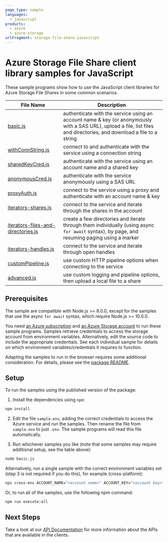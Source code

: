 ```yaml
---
page_type: sample
languages:
  - javascript
products:
  - azure
  - azure-storage
urlFragment: storage-file-share-javascript
---
```


# Azure Storage File Share client library samples for JavaScript

These sample programs show how to use the JavaScript client libraries for Azure Storage File Shares in some common scenarios.

| **File Name**                                                         | **Description**                                                                                                                                                       |
| --------------------------------------------------------------------- | --------------------------------------------------------------------------------------------------------------------------------------------------------------------- |
| [basic.js][basic]                                                     | authenticate with the service using an account name & key (or anonymously with a SAS URL), upload a file, list files and directories, and download a file to a string |
| [withConnString.js][withconnstring]                                   | connect to and authenticate with the service using a connection string                                                                                                |
| [sharedKeyCred.js][sharedkeycred]                                     | authenticate with the service using an account name and a shared key                                                                                                  |
| [anonymousCred.js][anonymouscred]                                     | authenticate with the service anonymously using a SAS URL                                                                                                             |
| [proxyAuth.js][proxyauth]                                             | connect to the service using a proxy and authenticate with an account name & key                                                                                      |
| [iterators-shares.js][iterators-shares]                               | connect to the service and iterate through the shares in the account                                                                                                  |
| [iterators-files-and-directories.js][iterators-files-and-directories] | create a few directories and iterate through them individually (using async `for await` syntax), by page, and resuming paging using a marker                          |
| [iterators-handles.js][iterators-handles]                             | connect to the service and iterate through open handles                                                                                                               |
| [customPipeline.js][custompipeline]                                   | use custom HTTP pipeline options when connecting to the service                                                                                                       |
| [advanced.js][advanced]                                               | use custom logging and pipeline options, then upload a local file to a share                                                                                          |

## Prerequisites

The sample are compatible with Node.js >= 8.0.0, except for the samples that use the async `for await` syntax, which require Node.js >= 10.0.0.

You need [an Azure subscription][freesub] and [an Azure Storage account][azstorage] to run these sample programs. Samples retrieve credentials to access the storage account from environment variables. Alternatively, edit the source code to include the appropriate credentials. See each individual sample for details on which environment variables/credentials it requires to function.

Adapting the samples to run in the browser requires some additional consideration. For details, please see the [package README][package].

## Setup

To run the samples using the published version of the package:

1. Install the dependencies using `npm`:

```bash
npm install
```

2. Edit the file `sample.env`, adding the correct credentials to access the Azure service and run the samples. Then rename the file from `sample.env` to just `.env`. The sample programs will read this file automatically.

3. Run whichever samples you like (note that some samples may require additional setup, see the table above):

```bash
node basic.js
```

Alternatively, run a single sample with the correct environment variables set (step 3 is not required if you do this), for example (cross-platform):

```bash
npx cross-env ACCOUNT_NAME="<account name>" ACCOUNT_KEY="<account key>" node basic.js
```

Or, to run all of the samples, use the following npm command:

```bash
npm run execute:all
```

## Next Steps

Take a look at our [API Documentation][apiref] for more information about the APIs that are available in the clients.

[basic]: https://github.com/Azure/azure-sdk-for-js/tree/master/sdk/storage/storage-file-share/samples/javascript/basic.js
[proxyauth]: https://github.com/Azure/azure-sdk-for-js/tree/master/sdk/storage/storage-file-share/samples/javascript/proxyAuth.js
[withconnstring]: https://github.com/Azure/azure-sdk-for-js/tree/master/sdk/storage/storage-file-share/samples/javascript/withConnString.js
[iterators-files-and-directories]: https://github.com/Azure/azure-sdk-for-js/tree/master/sdk/storage/storage-file-share/samples/javascript/iterators-files-and-directories.js
[sharedkeycred]: https://github.com/Azure/azure-sdk-for-js/tree/master/sdk/storage/storage-file-share/samples/javascript/sharedKeyCred.js
[anonymouscred]: https://github.com/Azure/azure-sdk-for-js/tree/master/sdk/storage/storage-file-share/samples/javascript/anonymousCred.js
[iterators-handles]: https://github.com/Azure/azure-sdk-for-js/tree/master/sdk/storage/storage-file-share/samples/javascript/iterators-handles.js
[custompipeline]: https://github.com/Azure/azure-sdk-for-js/tree/master/sdk/storage/storage-file-share/samples/javascript/customPipeline.js
[advanced]: https://github.com/Azure/azure-sdk-for-js/tree/master/sdk/storage/storage-file-share/samples/javascript/advanced.js
[iterators-shares]: https://github.com/Azure/azure-sdk-for-js/tree/master/sdk/storage/storage-file-share/samples/javascript/iterators-shares.js
[apiref]: https://docs.microsoft.com/javascript/api/@azure/storage-file-share
[azstorage]: https://docs.microsoft.com/azure/storage/common/storage-account-overview
[freesub]: https://azure.microsoft.com/free/
[package]: https://github.com/Azure/azure-sdk-for-js/tree/master/sdk/storage/storage-file-share/README.md
